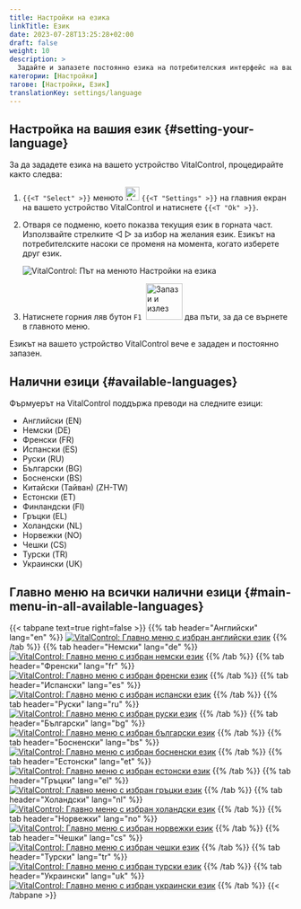 ```yaml
---
title: Настройки на езика
linkTitle: Език
date: 2023-07-28T13:25:28+02:00
draft: false
weight: 10
description: >
  Задайте и запазете постоянно езика на потребителския интерфейс на вашето устройство VitalControl.
категории: [Настройки]
тагове: [Настройки, Език]
translationKey: settings/language
---
```

## Настройка на вашия език {#setting-your-language}

За да зададете езика на вашето устройство VitalControl, процедирайте както следва:

1. `{{<T "Select" >}}` менюто <img src="/icons/gear.svg" width="25" align="bottom" alt="Настройки" /> `{{<T "Settings" >}}` на главния екран на вашето устройство VitalControl и натиснете `{{<T "Ok" >}}`.

1. Отваря се подменю, което показва текущия език в горната част. Използвайте стрелките ◁ ▷ за избор на желания език. Езикът на потребителските насоки се променя на момента, когато изберете друг език.

   ![VitalControl: Път на менюто Настройки на езика](../images/select-lang.png "Настройка на вашия език")

1. Натиснете горния ляв бутон `F1` &nbsp;<img src="/icons/footer/save_exit.svg" width="65" align="bottom" alt="Запази и излез" /> два пъти, за да се върнете в главното меню.

Езикът на вашето устройство VitalControl вече е зададен и постоянно запазен.

## Налични езици {#available-languages}

Фърмуерът на VitalControl поддържа преводи на следните езици:

- Английски (EN)
- Немски (DE)
- Френски (FR)
- Испански (ES)
- Руски (RU)
- Български (BG)
- Босненски (BS)
- Китайски (Тайван)  (ZH-TW)
- Естонски (ET)
- Финландски (FI)
- Гръцки (EL)
- Холандски (NL)
- Норвежки (NO)
- Чешки (CS)
- Турски (TR)
- Украински (UK)

## Главно меню на всички налични езици {#main-menu-in-all-available-languages}

{{< tabpane text=true right=false >}}
  {{% tab header="Английски" lang="en" %}}
[![VitalControl: Главно меню с избран английски език](/images/homescreen/english.png "Главно меню Английски")](/en/demo/ "Демо приложение VitalControl (EN)")
  {{% /tab %}}
  {{% tab header="Немски" lang="de" %}}
[![VitalControl: Главно меню с избран немски език](/images/homescreen/german.png "Главно меню Немски")](/demo/ "Демо приложение VitalControl (DE)")
  {{% /tab %}}
  {{% tab header="Френски" lang="fr" %}}
[![VitalControl: Главно меню с избран френски език](/images/homescreen/french.png "Главно меню Френски")](/fr/demo/ "Демо приложение VitalControl (FR)")
  {{% /tab %}}
  {{% tab header="Испански" lang="es" %}}
[![VitalControl: Главно меню с избран испански език](/images/homescreen/spanish.png "Главно меню Испански")](/es/demo/ "Демо приложение VitalControl (ES)")
  {{% /tab %}}
  {{% tab header="Руски" lang="ru" %}}
[![VitalControl: Главно меню с избран руски език](/images/homescreen/russian.png "Главно меню Руски")](/ru/demo/ "Демо приложение VitalControl (RU)")
  {{% /tab %}}
  {{% tab header="Български" lang="bg" %}}
[![VitalControl: Главно меню с избран български език](/images/homescreen/bulgarian.png "Главно меню Български")](/bg/demo/ "Демо приложение VitalControl (BG)")
  {{% /tab %}}
  {{% tab header="Босненски" lang="bs" %}}
[![VitalControl: Главно меню с избран босненски език](/images/homescreen/bosnian.png "Главно меню Босненски")](/bs/demo/ "Демо приложение VitalControl (BS)")
  {{% /tab %}}
  {{% tab header="Естонски" lang="et" %}}
[![VitalControl: Главно меню с избран естонски език](/images/homescreen/estonian.png "Главно меню Естонски")](/et/demo/ "Демо приложение VitalControl (ET)")
  {{% /tab %}}
  {{% tab header="Гръцки" lang="el" %}}
[![VitalControl: Главно меню с избран гръцки език](/images/homescreen/greek.png "Главно меню Гръцки")](/el/demo/ "Демо приложение VitalControl (EL)")
  {{% /tab %}}
  {{% tab header="Холандски" lang="nl" %}}
[![VitalControl: Главно меню с избран холандски език](/images/homescreen/dutch.png "Главно меню Холандски")](/nl/demo/ "Демо приложение VitalControl (NL)")
  {{% /tab %}}
  {{% tab header="Норвежки" lang="no" %}}
[![VitalControl: Главно меню с избран норвежки език](/images/homescreen/norwegian.png "Главно меню Норвежки")](/no/demo/ "Демо приложение VitalControl (NO)")
  {{% /tab %}}
  {{% tab header="Чешки" lang="cs" %}}
[![VitalControl: Главно меню с избран чешки език](/images/homescreen/czech.png "Главно меню Чешки")](/cs/demo/ "Демо приложение VitalControl (CS)")
  {{% /tab %}}
  {{% tab header="Турски" lang="tr" %}}
[![VitalControl: Главно меню с избран турски език](/images/homescreen/turkish.png "Главно меню Турски")](/tr/demo/ "Демо приложение VitalControl (TR)")
  {{% /tab %}}
  {{% tab header="Украински" lang="uk" %}}
[![VitalControl: Главно меню с избран украински език](/images/homescreen/ukrainian.png "Главно меню Украински")](/uk/demo/ "Демо приложение VitalControl (UK)")
  {{% /tab %}}
{{< /tabpane >}}
